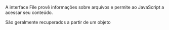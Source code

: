 A interface File provê informações sobre arquivos e permite ao JavaScript  a acessar seu conteúdo.

São geralmente recuperados a partir de um objeto
